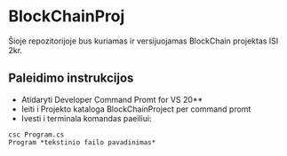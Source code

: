 # BlockChainProj
Šioje repozitorijoje bus kuriamas ir versijuojamas BlockChain projektas ISI 2kr.
## Paleidimo instrukcijos
- Atidaryti Developer Command Promt for VS 20**
- Ieiti i Projekto kataloga BlockChainProject per command promt
- Ivesti i terminala komandas paeiliui:
```
csc Program.cs
Program *tekstinio failo pavadinimas*
```

